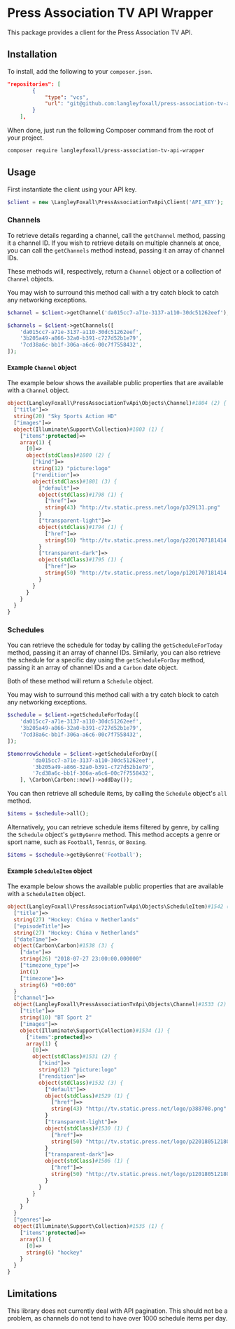 # Press Association TV API Wrapper

This package provides a client for the Press Association TV API.

## Installation

To install, add the following to your `composer.json`.

```json
"repositories": [
        {
            "type": "vcs",
            "url": "git@github.com:langleyfoxall/press-association-tv-api-wrapper.git"
        }
    ],
```

When done, just run the following Composer command from the root of your project.

```bash
composer require langleyfoxall/press-association-tv-api-wrapper
```

## Usage

First instantiate the client using your API key.

```php
$client = new \LangleyFoxall\PressAssociationTvApi\Client('API_KEY');
```

### Channels

To retrieve details regarding a channel, call the `getChannel` method, passing it a channel ID. If you wish to retrieve
details on multiple channels at once, you can call the `getChannels` method instead, passing it an array of channel IDs.

These methods will, respectively, return a `Channel` object or a collection of `Channel` objects.

You may wish to surround this method call with a try catch block to catch any networking exceptions.

```php
$channel = $client->getChannel('da015cc7-a71e-3137-a110-30dc51262eef');

$channels = $client->getChannels([
    'da015cc7-a71e-3137-a110-30dc51262eef',
    '3b205a49-a866-32a0-b391-c727d52b1e79',
    '7cd38a6c-bb1f-306a-a6c6-00c7f7558432',
]);
```

#### Example `Channel` object

The example below shows the available public properties that are available with a `Channel` object.

```php
object(LangleyFoxall\PressAssociationTvApi\Objects\Channel)#1804 (2) {
  ["title"]=>
  string(20) "Sky Sports Action HD"
  ["images"]=>
  object(Illuminate\Support\Collection)#1803 (1) {
    ["items":protected]=>
    array(1) {
      [0]=>
      object(stdClass)#1800 (2) {
        ["kind"]=>
        string(12) "picture:logo"
        ["rendition"]=>
        object(stdClass)#1801 (3) {
          ["default"]=>
          object(stdClass)#1798 (1) {
            ["href"]=>
            string(43) "http://tv.static.press.net/logo/p329131.png"
          }
          ["transparent-light"]=>
          object(stdClass)#1794 (1) {
            ["href"]=>
            string(50) "http://tv.static.press.net/logo/p2201707181414.png"
          }
          ["transparent-dark"]=>
          object(stdClass)#1795 (1) {
            ["href"]=>
            string(50) "http://tv.static.press.net/logo/p1201707181414.png"
          }
        }
      }
    }
  }
}
```

### Schedules

You can retrieve the schedule for today by calling the `getScheduleForToday` method, passing it an array of channel IDs. 
Similarly, you can also retrieve the schedule for a specific day using the `getScheduleForDay` method, passing it an
array of channel IDs and a `Carbon` date object. 

Both of these method will return a `Schedule` object.

You may wish to surround this method call with a try catch block to catch any networking exceptions.

```php
$schedule = $client->getScheduleForToday([
    'da015cc7-a71e-3137-a110-30dc51262eef',
    '3b205a49-a866-32a0-b391-c727d52b1e79',
    '7cd38a6c-bb1f-306a-a6c6-00c7f7558432',
]);

$tomorrowSchedule = $client->getScheduleForDay([
        'da015cc7-a71e-3137-a110-30dc51262eef',
        '3b205a49-a866-32a0-b391-c727d52b1e79',
        '7cd38a6c-bb1f-306a-a6c6-00c7f7558432',
    ], \Carbon\Carbon::now()->addDay());
```

You can then retrieve all schedule items, by calling the `Schedule` object's `all` method.

```php
$items = $schedule->all();
```

Alternatively, you can retrieve schedule items filtered by genre, by calling the `Schedule` object's `getByGenre` method.
This method accepts a genre or sport name, such as `Football`, `Tennis`, or `Boxing`.

```php
$items = $schedule->getByGenre('Football');
```

#### Example `ScheduleItem` object

The example below shows the available public properties that are available with a `ScheduleItem` object.

```php
object(LangleyFoxall\PressAssociationTvApi\Objects\ScheduleItem)#1542 (5) {
  ["title"]=>
  string(27) "Hockey: China v Netherlands"
  ["episodeTitle"]=>
  string(27) "Hockey: China v Netherlands"
  ["dateTime"]=>
  object(Carbon\Carbon)#1538 (3) {
    ["date"]=>
    string(26) "2018-07-27 23:00:00.000000"
    ["timezone_type"]=>
    int(1)
    ["timezone"]=>
    string(6) "+00:00"
  }
  ["channel"]=>
  object(LangleyFoxall\PressAssociationTvApi\Objects\Channel)#1533 (2) {
    ["title"]=>
    string(10) "BT Sport 2"
    ["images"]=>
    object(Illuminate\Support\Collection)#1534 (1) {
      ["items":protected]=>
      array(1) {
        [0]=>
        object(stdClass)#1531 (2) {
          ["kind"]=>
          string(12) "picture:logo"
          ["rendition"]=>
          object(stdClass)#1532 (3) {
            ["default"]=>
            object(stdClass)#1529 (1) {
              ["href"]=>
              string(43) "http://tv.static.press.net/logo/p388708.png"
            }
            ["transparent-light"]=>
            object(stdClass)#1530 (1) {
              ["href"]=>
              string(50) "http://tv.static.press.net/logo/p2201805121806.png"
            }
            ["transparent-dark"]=>
            object(stdClass)#1506 (1) {
              ["href"]=>
              string(50) "http://tv.static.press.net/logo/p1201805121806.png"
            }
          }
        }
      }
    }
  }
  ["genres"]=>
  object(Illuminate\Support\Collection)#1535 (1) {
    ["items":protected]=>
    array(1) {
      [0]=>
      string(6) "hockey"
    }
  }
}
```

## Limitations

This library does not currently deal with API pagination. 
This should not be a problem, as channels do not tend to have over 1000 schedule items per day.
